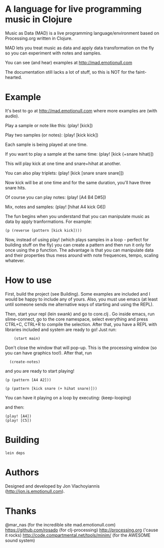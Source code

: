 # A language for live programming music in Clojure #

Music as Data (MAD) is a live programming language/environment based on Processing.org written in Clojure.

MAD lets you treat music as data and apply data transformation on the fly so you can experiment with notes and
samples. 

You can see (and hear) examples at http://mad.emotionull.com

The documentation still lacks a lot of stuff, so this is NOT for the faint-hearted.

# Example #
 
It's best to go at http://mad.emotionull.com where more examples are (with audio).

Play a sample or note like this:
  	 (play! [kick])
  
Play two samples (or notes):
	 (play! [kick kick])

Each sample is being played at one time.


If you want to play a sample at the same time:
   	   (play! [kick (+snare hihat)])	

This will play kick at one time and snare+hihat at another.

You can also play triplets:
		(play! [kick [snare snare snare]])

Now kick will be at one time and for the same duration, you'll have three snare hits.


Of course you can play notes:
      (play! [A4 B4 D#5])

Mix, notes and samples:
	 (play! [hihat A4 kick G6])


The fun begins when you understand that you can manipulate music as data by apply tranformations.
For example:

	(p (reverse (pattern [kick kick])))

Now, instead of using play! (which plays samples in a loop - perfect for building stuff on the fly)
you can create a pattern and then run it only for once using the p function. 
The advantage is that you can manipulate data and their properties thus mess around with note frequences,
tempo, scaling whatever.


# How to use #
First, build the project (see Building). Some examples are included and I would be happy to include any of yours.
Also, you must use emacs (at least until someone sends me alternative ways of starting and using the REPL).

Then, start your repl (lein swank) and go to core.clj .
Go inside emacs, run slime-connect, go to the core namespace, select everything and press CTRL+C, CTRL+R to compile the selection. After that, you have a REPL with libraries included and system are ready to go! Just run:

		(start main)

Don't close the window that will pop-up. This is the processing window (so you can have graphics too!).
After that, run

	  (create-notes)

and you are ready to start playing!

	(p (pattern [A4 A2]))

	(p (pattern [kick snare (+ hihat snare)]))

You can have it playing on a loop by executing:
	(keep-looping)

and then:

	(play! [A4])
	(play! [C5])


# Building #

    lein deps


# Authors #

Designed and developed by Jon Vlachoyiannis (http://jon.is.emotionull.com).

# Thanks #

@mar_nas (for the incredible site mad.emotionull.com)
https://github.com/rosado (for clj-processing)
http://processing.org ('cause it rocks)
http://code.compartmental.net/tools/minim/ (for the AWESOME sound system)
